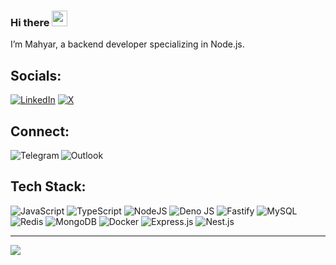 ### Hi there <a href="https://www.gautamkrishnar.com/"><img src="https://media.giphy.com/media/hvRJCLFzcasrR4ia7z/giphy.gif" width="25px"></a>
I’m Mahyar, a backend developer specializing in Node.js.

##  Socials:
[![LinkedIn](https://img.shields.io/badge/LinkedIn-%230077B5.svg?logo=linkedin&logoColor=white)](https://linkedin.com/in/mahyar-goudarzi-6b70422a5/) [![X](https://img.shields.io/badge/X-black.svg?logo=X&logoColor=white)](https://x.com/MahyarGdz) 

## Connect:
[<img align="left" alt="Telegram" src="https://img.shields.io/badge/Telegram-%230077B5.svg?&style=for-the-badge&logo=telegram&logoColor=white" />](https://t.me/Mgdz19)
[<img align="left" alt="Outlook" src="https://img.shields.io/badge/Outlook-%2312100E.svg?&style=for-the-badge&logo=gmail&logoColor=white" />](mailto:mahyar.goudarzi@outlook.com)

<br />

##  Tech Stack:
![JavaScript](https://img.shields.io/badge/javascript-%23323330.svg?style=for-the-badge&logo=javascript&logoColor=%23F7DF1E) ![TypeScript](https://img.shields.io/badge/typescript-%23007ACC.svg?style=for-the-badge&logo=typescript&logoColor=white) ![NodeJS](https://img.shields.io/badge/node.js-6DA55F?style=for-the-badge&logo=node.js&logoColor=white) ![Deno JS](https://img.shields.io/badge/deno%20js-000000?style=for-the-badge&logo=deno&logoColor=white) ![Fastify](https://img.shields.io/badge/fastify-%23000000.svg?style=for-the-badge&logo=fastify&logoColor=white) ![MySQL](https://img.shields.io/badge/mysql-%2300000f.svg?style=for-the-badge&logo=mysql&logoColor=white) ![Redis](https://img.shields.io/badge/redis-%23DD0031.svg?style=for-the-badge&logo=redis&logoColor=white) ![MongoDB](https://img.shields.io/badge/MongoDB-%234ea94b.svg?style=for-the-badge&logo=mongodb&logoColor=white) ![Docker](https://img.shields.io/badge/docker-%230db7ed.svg?style=for-the-badge&logo=docker&logoColor=white) ![Express.js](https://img.shields.io/badge/express.js-%23404d59.svg?style=for-the-badge&logo=express&logoColor=%2361DAFB) ![Nest.js](https://img.shields.io/badge/nestjs-E0234E?style=for-the-badge&logo=nestjs&logoColor=white)

---
[![](https://visitcount.itsvg.in/api?id=mahyargdz&icon=0&color=0)](https://visitcount.itsvg.in)
